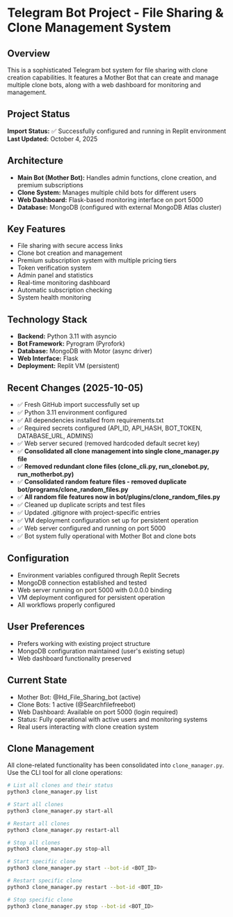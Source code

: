 # Telegram Bot Project - File Sharing & Clone Management System

## Overview
This is a sophisticated Telegram bot system for file sharing with clone creation capabilities. It features a Mother Bot that can create and manage multiple clone bots, along with a web dashboard for monitoring and management.

## Project Status
**Import Status:** ✅ Successfully configured and running in Replit environment
**Last Updated:** October 4, 2025

## Architecture
- **Main Bot (Mother Bot):** Handles admin functions, clone creation, and premium subscriptions
- **Clone System:** Manages multiple child bots for different users  
- **Web Dashboard:** Flask-based monitoring interface on port 5000
- **Database:** MongoDB (configured with external MongoDB Atlas cluster)

## Key Features
- File sharing with secure access links
- Clone bot creation and management
- Premium subscription system with multiple pricing tiers
- Token verification system
- Admin panel and statistics
- Real-time monitoring dashboard
- Automatic subscription checking
- System health monitoring

## Technology Stack
- **Backend:** Python 3.11 with asyncio
- **Bot Framework:** Pyrogram (Pyrofork)
- **Database:** MongoDB with Motor (async driver)
- **Web Interface:** Flask
- **Deployment:** Replit VM (persistent)

## Recent Changes (2025-10-05)
- ✅ Fresh GitHub import successfully set up
- ✅ Python 3.11 environment configured
- ✅ All dependencies installed from requirements.txt
- ✅ Required secrets configured (API_ID, API_HASH, BOT_TOKEN, DATABASE_URL, ADMINS)
- ✅ Web server secured (removed hardcoded default secret key)
- ✅ **Consolidated all clone management into single clone_manager.py file**
- ✅ **Removed redundant clone files (clone_cli.py, run_clonebot.py, run_motherbot.py)**
- ✅ **Consolidated random feature files - removed duplicate bot/programs/clone_random_files.py**
- ✅ **All random file features now in bot/plugins/clone_random_files.py**
- ✅ Cleaned up duplicate scripts and test files
- ✅ Updated .gitignore with project-specific entries
- ✅ VM deployment configuration set up for persistent operation
- ✅ Web server configured and running on port 5000
- ✅ Bot system fully operational with Mother Bot and clone bots

## Configuration
- Environment variables configured through Replit Secrets
- MongoDB connection established and tested
- Web server running on port 5000 with 0.0.0.0 binding
- VM deployment configured for persistent operation
- All workflows properly configured

## User Preferences
- Prefers working with existing project structure
- MongoDB configuration maintained (user's existing setup)
- Web dashboard functionality preserved

## Current State
- Mother Bot: @Hd_File_Sharing_bot (active)
- Clone Bots: 1 active (@Searchfilefreebot)
- Web Dashboard: Available on port 5000 (login required)
- Status: Fully operational with active users and monitoring systems
- Real users interacting with clone creation system

## Clone Management
All clone-related functionality has been consolidated into `clone_manager.py`. Use the CLI tool for all clone operations:
```bash
# List all clones and their status
python3 clone_manager.py list

# Start all clones
python3 clone_manager.py start-all

# Restart all clones
python3 clone_manager.py restart-all

# Stop all clones
python3 clone_manager.py stop-all

# Start specific clone
python3 clone_manager.py start --bot-id <BOT_ID>

# Restart specific clone
python3 clone_manager.py restart --bot-id <BOT_ID>

# Stop specific clone
python3 clone_manager.py stop --bot-id <BOT_ID>
```